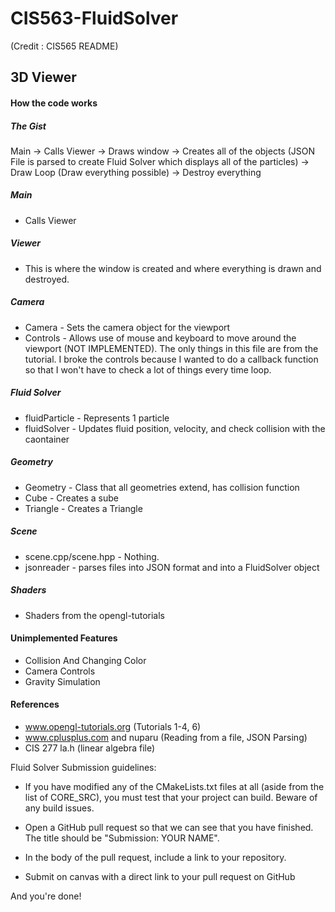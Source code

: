 # CIS563-FluidSolver
(Credit : CIS565 README)


## 3D Viewer

#### How the code works
##### The Gist
Main -> Calls Viewer -> Draws window -> Creates all of the objects (JSON File is parsed to create Fluid Solver which displays all of the particles) -> Draw Loop (Draw everything possible) -> Destroy everything

##### Main
- Calls Viewer

##### Viewer
- This is where the window is created and where everything is drawn and destroyed.

##### Camera
- Camera - Sets the camera object for the viewport
- Controls - Allows use of mouse and keyboard to move around the viewport (NOT IMPLEMENTED). The only things in this file are from the tutorial. I broke the controls because I wanted to do a callback function so that I won't have to check a lot of things every time loop.

##### Fluid Solver
- fluidParticle - Represents 1 particle
- fluidSolver - Updates fluid position, velocity, and check collision with the caontainer

##### Geometry
- Geometry - Class that all geometries extend, has collision function
- Cube - Creates a sube
- Triangle - Creates a Triangle

##### Scene
- scene.cpp/scene.hpp - Nothing.
- jsonreader - parses files into JSON format and into a FluidSolver object

##### Shaders
- Shaders from the opengl-tutorials

#### Unimplemented Features
- Collision And Changing Color
- Camera Controls
- Gravity Simulation

#### References
- www.opengl-tutorials.org (Tutorials 1-4, 6)
- www.cplusplus.com and nuparu (Reading from a file, JSON Parsing)
- CIS 277 la.h (linear algebra file)

Fluid Solver Submission guidelines:


- If you have modified any of the CMakeLists.txt files at all (aside from the list of CORE_SRC), you must test that your project can build. Beware of any build issues.

- Open a GitHub pull request so that we can see that you have finished. The title should be "Submission: YOUR NAME".

- In the body of the pull request, include a link to your repository.

- Submit on canvas with a direct link to your pull request on GitHub


And you're done!